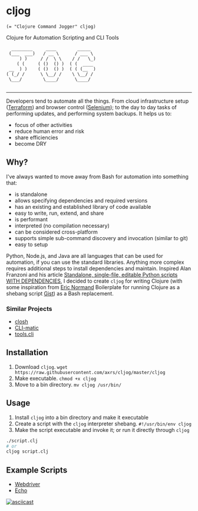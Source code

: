 # cljog

`(= "Clojure Command Jogger" cljog)`

Clojure for Automation Scripting and CLI Tools

```
  ________     ____        _____   
 (___  ___)   / __ \      / ___ \  
     ) )     / /  \ \    / /   \_) 
    ( (     ( ()  () )  ( (  ____  
 __  ) )    ( ()  () )  ( ( (__  ) 
( (_/ /      \ \__/ /    \ \__/ /  
 \___/        \____/      \____/   
                                   
```
---

Developers tend to automate all the things. From cloud infrastructure setup ([Terraform](https://www.terraform.io/)) and
browser control ([Selenium](https://www.seleniumhq.org/)); to the day to day tasks of performing updates, and performing
system backups. It helps us to:
* focus of other activities
* reduce human error and risk
* share efficiencies
* become DRY

## Why?

I've always wanted to move away from Bash for automation into something that:
* is standalone
* allows specifying dependencies and required versions
* has an existing and established library of code available
* easy to write, run, extend, and share
* is performant
* interpreted (no compilation necessary)
* can be considered cross-platform
* supports simple sub-command discovery and invocation (similar to git)
* easy to setup

Python, Node.js, and Java are all languages that can be used for automation, if you can use the standard libraries.
Anything more complex requires additional steps to install dependencies and maintain. Inspired Alan Franzoni and his
article [Standalone, single-file, editable Python scripts WITH DEPENDENCIES](https://www.franzoni.eu/single-file-editable-python-scripts-with-dependencies/), 
I decided to create `cljog` for writing Clojure (with some inspiration from [Eric Normand](https://github.com/ericnormand)
Boilerplate for running Clojure as a shebang script [Gist](https://gist.github.com/ericnormand/6bb4562c4bc578ef223182e3bb1e72c5/))
as a Bash replacement.

### Similar Projects

* [closh](https://github.com/dundalek/closh)
* [CLI-matic](https://github.com/l3nz/cli-matic)
* [tools.cli](https://github.com/clojure/tools.cli)

## Installation

1. Download `cljog`. `wget https://raw.githubusercontent.com/axrs/cljog/master/cljog`
1. Make executable. `chmod +x cljog`
1. Move to a bin directory. `mv cljog /usr/bin/`

## Usage

1. Install `cljog` into a bin directory and make it executable
1. Create a script with the `cljog` interpreter shebang. `#!/usr/bin/env cljog`
1. Make the script executable and invoke it; or run it directly through `cljog`

```bash
./script.clj 
# or
cljog script.clj
```

## Example Scripts

* [Webdriver](example-scripts/webdriver.clj)
* [Echo](example-scripts/echo.clj)

[![asciicast](https://asciinema.org/a/XMfKMujCNV7jW0g5FTvadHTOV.svg)](https://asciinema.org/a/XMfKMujCNV7jW0g5FTvadHTOV)

